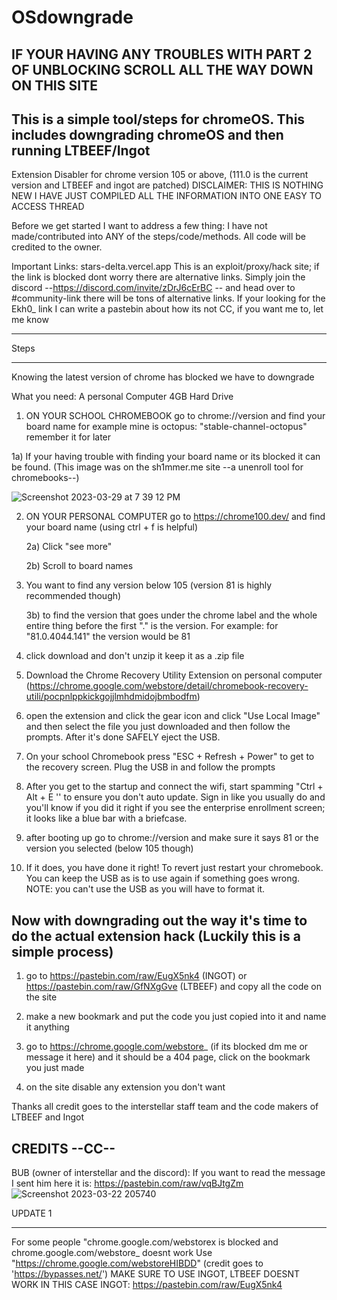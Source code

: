 # OSdowngrade

IF YOUR HAVING ANY TROUBLES WITH PART 2 OF UNBLOCKING SCROLL ALL THE WAY DOWN ON THIS SITE
----------------------------------------------------------------------------------------------

This is a simple tool/steps for chromeOS. This includes downgrading chromeOS and then running LTBEEF/Ingot
--------------------------------------------------------------------------------------------

Extension Disabler for chrome version 105 or above, (111.0 is the current version and LTBEEF and ingot are patched)
DISCLAIMER: THIS IS NOTHING NEW I HAVE JUST COMPILED ALL THE INFORMATION INTO ONE EASY TO ACCESS THREAD 

Before we get started I want to address a few thing:
I have not made/contributed into ANY of the steps/code/methods. All code will be credited to the owner.

Important Links:
stars-delta.vercel.app This is an exploit/proxy/hack site; if the link is blocked dont worry there are alternative links. Simply join the discord --https://discord.com/invite/zDrJ6cErBC -- and head over to #community-link there will be tons of alternative links.
If your looking for the Ekh0_ link I can write a pastebin about how its not CC, if you want me to, let me know

------------------------------------------------------------------------------------------------------------------------

Steps

----------------------------------------------------------------------------------------------------------------------

Knowing the latest version of chrome has blocked we have to downgrade

What you need:
A personal Computer 
4GB Hard Drive

1) ON YOUR SCHOOL CHROMEBOOK go to chrome://version and find your board name
for example mine is octopus: "stable-channel-octopus" remember it for later

1a) If your having trouble with finding your board name or its blocked it can be found. (This image was on the sh1mmer.me site --a unenroll tool for chromebooks--)


![Screenshot 2023-03-29 at 7 39 12 PM](https://user-images.githubusercontent.com/73242022/228700156-1ff543f5-a1f2-4cd8-ac64-40ac03f005fd.png)



2) ON YOUR PERSONAL COMPUTER go to https://chrome100.dev/ and find your board name (using ctrl + f is helpful)    
    
   2a) Click "see more"
   
   2b) Scroll to board names
   

3) You want to find any version below 105 (version 81 is highly recommended though)

   3b) to find the version that goes under the chrome label and the whole entire thing before the first "." is the version. For example: for "81.0.4044.141" the version would be 81

4) click download and don't unzip it keep it as a .zip file

5) Download the Chrome Recovery Utility Extension on personal computer (https://chrome.google.com/webstore/detail/chromebook-recovery-utili/pocpnlppkickgojjlmhdmidojbmbodfm)

6) open the extension and click the gear icon and click "Use Local Image" and then select the file you just downloaded and then follow the prompts. After it's done SAFELY eject the USB.

7) On your school Chromebook press "ESC + Refresh + Power" to get to the recovery screen. Plug the USB in and follow the prompts 

8) After you get to the startup and connect the wifi, start spamming "Ctrl + Alt + E '' to ensure you don't auto update. Sign in like you usually do and you'll know if you did it right if you see the enterprise enrollment screen; it looks like a blue bar with a briefcase.

9) after booting up go to chrome://version and make sure it says 81 or the version you selected (below 105 though)

10) If it does, you have done it right! To revert just restart your chromebook. You can keep the USB as is to use again if something goes wrong. NOTE: you can't use the USB as you will have to format it.

Now with downgrading out the way it's time to do the actual extension hack (Luckily this is a simple process)
----------------------------------------------------------------------------------------------------------------------------

1) go to https://pastebin.com/raw/EugX5nk4 (INGOT) or https://pastebin.com/raw/GfNXgGve (LTBEEF) and copy all the code on the site

2) make a new bookmark and put the code you just copied into it and name it anything

3) go to https://chrome.google.com/webstore_ (if its blocked dm me or message it here) and it should be a 404 page, click on the bookmark you just made 

4) on the site disable any extension you don't want

Thanks all credit goes to the interstellar staff team and the code makers of LTBEEF and Ingot

CREDITS --CC--
-------------------------------------------------------------------------------------------
BUB (owner of interstellar and the discord):
If you want to read the message I sent him here it is: https://pastebin.com/raw/vqBJtgZm
![Screenshot 2023-03-22 205740](https://user-images.githubusercontent.com/73242022/227079869-680effb9-1872-4a15-b849-b9a90f149111.png)



UPDATE 1
____________________________________________________________
For some people "chrome.google.com/webstorex is blocked and chrome.google.com/webstore_ doesnt work
Use "https://chrome.google.com/webstoreHIBDD" (credit goes to 'https://bypasses.net/') MAKE SURE TO USE INGOT, LTBEEF DOESNT WORK IN THIS CASE
INGOT: https://pastebin.com/raw/EugX5nk4

